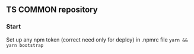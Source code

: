 ## TS COMMON repository

### Start
Set up any npm token (correct need only for deploy) in .npmrc file
`yarn && yarn bootstrap`

